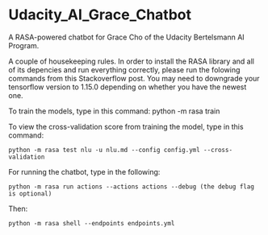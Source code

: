 # Udacity_AI_Grace_Chatbot
A RASA-powered chatbot for Grace Cho of the Udacity Bertelsmann AI Program.

A couple of housekeeping rules. In order to install the RASA library and all of its depencies and run everything correctly, please run the folowing commands from this Stackoverflow post. You may need to downgrade your tensorflow version to 1.15.0 depending on whether you have the newest one.

To train the models, type in this command: python -m rasa train

To view the cross-validation score from training the model, type in this command:

`python -m rasa test nlu -u nlu.md --config config.yml --cross-validation`

For running the chatbot, type in the following:

`python -m rasa run actions --actions actions --debug (the debug flag is optional)`

Then:

`python -m rasa shell --endpoints endpoints.yml`

